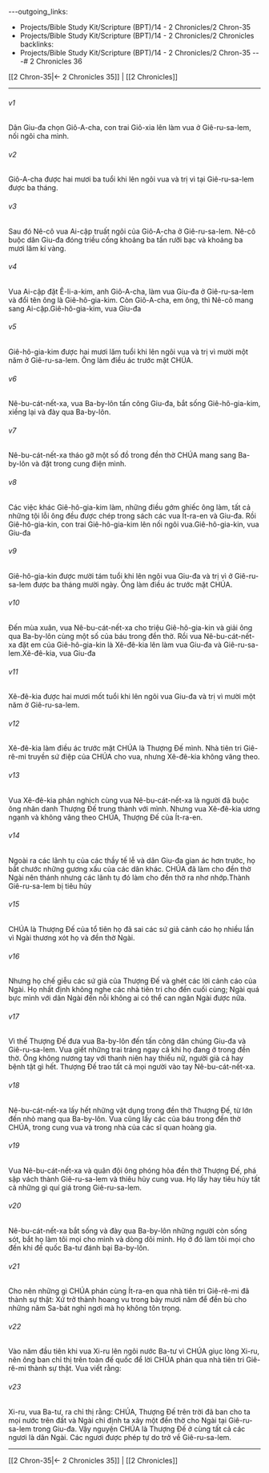 ---outgoing_links:
  - Projects/Bible Study Kit/Scripture (BPT)/14 - 2 Chronicles/2 Chron-35
  - Projects/Bible Study Kit/Scripture (BPT)/14 - 2 Chronicles/2 Chronicles
backlinks:
  - Projects/Bible Study Kit/Scripture (BPT)/14 - 2 Chronicles/2 Chron-35
---# 2 Chronicles 36

[[2 Chron-35|← 2 Chronicles 35]] | [[2 Chronicles]]
***



###### v1 
Dân Giu-đa chọn Giô-A-cha, con trai Giô-xia lên làm vua ở Giê-ru-sa-lem, nối ngôi cha mình. 

###### v2 
Giô-A-cha được hai mươi ba tuổi khi lên ngôi vua và trị vì tại Giê-ru-sa-lem được ba tháng. 

###### v3 
Sau đó Nê-cô vua Ai-cập truất ngôi của Giô-A-cha ở Giê-ru-sa-lem. Nê-cô buộc dân Giu-đa đóng triều cống khoảng ba tấn rưỡi bạc và khoảng ba mươi lăm kí vàng. 

###### v4 
Vua Ai-cập đặt Ê-li-a-kim, anh Giô-A-cha, làm vua Giu-đa ở Giê-ru-sa-lem và đổi tên ông là Giê-hô-gia-kim. Còn Giô-A-cha, em ông, thì Nê-cô mang sang Ai-cập.Giê-hô-gia-kim, vua Giu-đa 

###### v5 
Giê-hô-gia-kim được hai mươi lăm tuổi khi lên ngôi vua và trị vì mười một năm ở Giê-ru-sa-lem. Ông làm điều ác trước mặt CHÚA. 

###### v6 
Nê-bu-cát-nết-xa, vua Ba-by-lôn tấn công Giu-đa, bắt sống Giê-hô-gia-kim, xiềng lại và đày qua Ba-by-lôn. 

###### v7 
Nê-bu-cát-nết-xa tháo gỡ một số đồ trong đền thờ CHÚA mang sang Ba-by-lôn và đặt trong cung điện mình. 

###### v8 
Các việc khác Giê-hô-gia-kim làm, những điều gớm ghiếc ông làm, tất cả những tội lỗi ông đều được chép trong sách các vua Ít-ra-en và Giu-đa. Rồi Giê-hô-gia-kin, con trai Giê-hô-gia-kim lên nối ngôi vua.Giê-hô-gia-kin, vua Giu-đa 

###### v9 
Giê-hô-gia-kin được mười tám tuổi khi lên ngôi vua Giu-đa và trị vì ở Giê-ru-sa-lem được ba tháng mười ngày. Ông làm điều ác trước mặt CHÚA. 

###### v10 
Đến mùa xuân, vua Nê-bu-cát-nết-xa cho triệu Giê-hô-gia-kin và giải ông qua Ba-by-lôn cùng một số của báu trong đền thờ. Rồi vua Nê-bu-cát-nết-xa đặt em của Giê-hô-gia-kin là Xê-đê-kia lên làm vua Giu-đa và Giê-ru-sa-lem.Xê-đê-kia, vua Giu-đa 

###### v11 
Xê-đê-kia được hai mươi mốt tuổi khi lên ngôi vua Giu-đa và trị vì mười một năm ở Giê-ru-sa-lem. 

###### v12 
Xê-đê-kia làm điều ác trước mặt CHÚA là Thượng Đế mình. Nhà tiên tri Giê-rê-mi truyền sứ điệp của CHÚA cho vua, nhưng Xê-đê-kia không vâng theo. 

###### v13 
Vua Xê-đê-kia phản nghịch cùng vua Nê-bu-cát-nết-xa là người đã buộc ông nhân danh Thượng Đế trung thành với mình. Nhưng vua Xê-đê-kia ương ngạnh và không vâng theo CHÚA, Thượng Đế của Ít-ra-en. 

###### v14 
Ngoài ra các lãnh tụ của các thầy tế lễ và dân Giu-đa gian ác hơn trước, họ bắt chước những gương xấu của các dân khác. CHÚA đã làm cho đền thờ Ngài nên thánh nhưng các lãnh tụ đó làm cho đền thờ ra nhơ nhớp.Thành Giê-ru-sa-lem bị tiêu hủy 

###### v15 
CHÚA là Thượng Đế của tổ tiên họ đã sai các sứ giả cảnh cáo họ nhiều lần vì Ngài thương xót họ và đền thờ Ngài. 

###### v16 
Nhưng họ chế giễu các sứ giả của Thượng Đế và ghét các lời cảnh cáo của Ngài. Họ nhất định không nghe các nhà tiên tri cho đến cuối cùng; Ngài quá bực mình với dân Ngài đến nỗi không ai có thể can ngăn Ngài được nữa. 

###### v17 
Vì thế Thượng Đế đưa vua Ba-by-lôn đến tấn công dân chúng Giu-đa và Giê-ru-sa-lem. Vua giết những trai tráng ngay cả khi họ đang ở trong đền thờ. Ông không nương tay với thanh niên hay thiếu nữ, người già cả hay bệnh tật gì hết. Thượng Đế trao tất cả mọi người vào tay Nê-bu-cát-nết-xa. 

###### v18 
Nê-bu-cát-nết-xa lấy hết những vật dụng trong đền thờ Thượng Đế, từ lớn đến nhỏ mang qua Ba-by-lôn. Vua cũng lấy các của báu trong đền thờ CHÚA, trong cung vua và trong nhà của các sĩ quan hoàng gia. 

###### v19 
Vua Nê-bu-cát-nết-xa và quân đội ông phóng hỏa đền thờ Thượng Đế, phá sập vách thành Giê-ru-sa-lem và thiêu hủy cung vua. Họ lấy hay tiêu hủy tất cả những gì quí giá trong Giê-ru-sa-lem. 

###### v20 
Nê-bu-cát-nết-xa bắt sống và đày qua Ba-by-lôn những người còn sống sót, bắt họ làm tôi mọi cho mình và dòng dõi mình. Họ ở đó làm tôi mọi cho đến khi đế quốc Ba-tư đánh bại Ba-by-lôn. 

###### v21 
Cho nên những gì CHÚA phán cùng Ít-ra-en qua nhà tiên tri Giê-rê-mi đã thành sự thật: Xứ trở thành hoang vu trong bảy mươi năm để đền bù cho những năm Sa-bát nghỉ ngơi mà họ không tôn trọng. 

###### v22 
Vào năm đầu tiên khi vua Xi-ru lên ngôi nước Ba-tư vì CHÚA giục lòng Xi-ru, nên ông ban chỉ thị trên toàn đế quốc để lời CHÚA phán qua nhà tiên tri Giê-rê-mi thành sự thật. Vua viết rằng: 

###### v23 
Xi-ru, vua Ba-tư, ra chỉ thị rằng: CHÚA, Thượng Đế trên trời đã ban cho ta mọi nước trên đất và Ngài chỉ định ta xây một đền thờ cho Ngài tại Giê-ru-sa-lem trong Giu-đa. Vậy nguyện CHÚA là Thượng Đế ở cùng tất cả các ngươi là dân Ngài. Các ngươi được phép tự do trở về Giê-ru-sa-lem.

***
[[2 Chron-35|← 2 Chronicles 35]] | [[2 Chronicles]]
